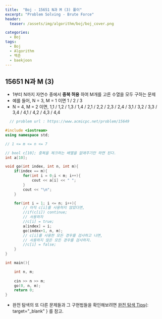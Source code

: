 ```yaml
---
title:  "Boj - 15651 N과 M (3) 풀이"
excerpt: "Problem Solving - Brute Force"
header:
  teaser: /assets/img/algorithm/boj/boj_cover.png

categories:
  - Boj
tags:
  - Boj
  - Algorithm
  - 백준
  - baekjoon
---
```

## 15651 N과 M (3)

- 1부터 N까지 자연수 중에서 __중복 허용__ 하여 M개를 고른 수열을 모두 구하는 문제
- 예를 들어, N = 3, M = 1 이면 1 / 2 / 3
- N = 4, M = 2 이면, 1,1 / 1,2 / 1,3 / 1,4 / 2,1 / 2,2 / 2,3 / 2,4 / 3,1 / 3,2 / 3,3 / 3,4 / 4,1 / 4,2 / 4,3 / 4,4

```cpp
  // problem url : https://www.acmicpc.net/problem/15649

#include <iostream>
using namespace std;

// 1 <= m <= n <= 7

// bool c[10]; 중복을 체크하는 배열을 없애주기만 하면 된다.
int a[10];

void go(int index, int n, int m){
    if(index == m){
        for(int i = 0;i < m; i++){
            cout << a[i] << " ";
        }
        cout << "\n";
    }

    for(int i = 1; i <= n; i++){
        // 아직 c[i]를 사용하지 않았다면,
        //if(c[i]) continue;
        // 사용하자
        //c[i] = true;
        a[index] = i;
        go(index+1, n, m);
        // c[i]를 사용한 모든 경우를 검사하고 나면, 
        // 사용하지 않은 모든 경우를 검사하자.
        //c[i] = false;
    }
}

int main(){

    int n, m;
    
    cin >> n >> m;
    go(0, n, m);
    return 0;
}
```

- 완전 탐색의 또 다른 문제들과 그 구현법들을 확인해보려면 [완전 탐색 Tips](https://hyunjae-lee.github.io/problem%20solving/bruteforce/){: target="_blank" } 를 참고.


